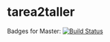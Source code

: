 # tarea2taller
Badges for Master:
[![Build Status](https://travis-ci.org/pfsamaja/tarea2taller.svg?branch=master)](https://travis-ci.org/pfsamaja/tarea2taller)


